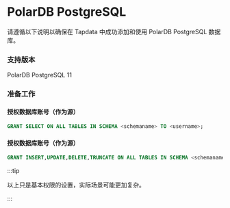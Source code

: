 # PolarDB PostgreSQL

请遵循以下说明以确保在 Tapdata 中成功添加和使用 PolarDB PostgreSQL 数据库。

### 支持版本

PolarDB PostgreSQL 11

### 准备工作

#### 授权数据库账号（作为源）

```sql
GRANT SELECT ON ALL TABLES IN SCHEMA <schemaname> TO <username>;
```

#### 授权数据库账号（作为源）

```sql
GRANT INSERT,UPDATE,DELETE,TRUNCATE ON ALL TABLES IN SCHEMA <schemaname> TO <username>;
```



:::tip

以上只是基本权限的设置，实际场景可能更加复杂。

:::